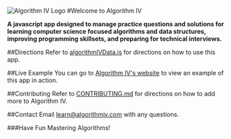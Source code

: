 ![Algorithm IV Logo](http://www.algorithmiv.com/images/favicon.png)
#Welcome to Algorithm IV

**A javascript app designed to manage practice questions and solutions for learning computer science focused algorithms and data structures, improving programming skillsets, and preparing for technical interviews.**

##Directions
Refer to [algorithmIVData.js](https://github.com/imaginate/algorithmIV/blob/master/src/algorithmIVData.min.js#L11-36) for directions on how to use this app.

##Live Example
You can go to [Algorithm IV's website](http://www.algorithmiv.com/example) to view an example of this app in action.

##Contributing
Refer to [CONTRIBUTING.md](https://github.com/imaginate/algorithmIV/blob/master/CONTRIBUTING.md) for directions on how to add more to Algorithm IV.

##Contact
Email learn@algorithmiv.com with any questions.

###Have Fun Mastering Algorithms!
